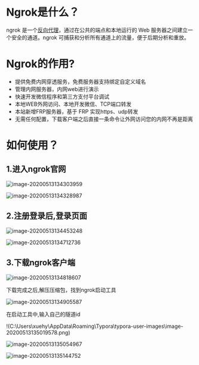 # Ngrok是什么？

ngrok 是一个[反向代理](https://baike.baidu.com/item/反向代理/7793488)，通过在公共的端点和本地运行的 Web 服务器之间建立一个安全的通道。ngrok 可捕获和分析所有通道上的流量，便于后期分析和重放。

# Ngrok的作用?

- 提供免费内网穿透服务，免费服务器支持绑定自定义域名
- 管理内网服务器，内网web进行演示
- 快速开发微信程序和第三方支付平台调试
- 本地WEB外网访问、本地开发微信、TCP端口转发
- 本站新增FRP服务器，基于 FRP 实现https、udp转发
- 无需任何配置，下载客户端之后直接一条命令让外网访问您的内网不再是距离

# 如何使用？



## 1.进入ngrok官网

![image-20200513134303959](C:\Users\xuehy\AppData\Roaming\Typora\typora-user-images\image-20200513134303959.png)

![image-20200513134328987](C:\Users\xuehy\AppData\Roaming\Typora\typora-user-images\image-20200513134328987.png)

## 2.注册登录后,登录页面

![image-20200513134453248](C:\Users\xuehy\AppData\Roaming\Typora\typora-user-images\image-20200513134453248.png)

![image-20200513134712736](C:\Users\xuehy\AppData\Roaming\Typora\typora-user-images\image-20200513134712736.png)

## 3.下载ngrok客户端

![image-20200513134818607](C:\Users\xuehy\AppData\Roaming\Typora\typora-user-images\image-20200513134818607.png)

下载完成之后,解压压缩包，找到ngrok启动工具

![image-20200513134905587](C:\Users\xuehy\AppData\Roaming\Typora\typora-user-images\image-20200513134905587.png)

在启动工具中,输入自己的隧道id

!(C:\Users\xuehy\AppData\Roaming\Typora\typora-user-images\image-20200513135019578.png)

![image-20200513135054967](C:\Users\xuehy\AppData\Roaming\Typora\typora-user-images\image-20200513135054967.png)

![image-20200513135144752](C:\Users\xuehy\AppData\Roaming\Typora\typora-user-images\image-20200513135144752.png)